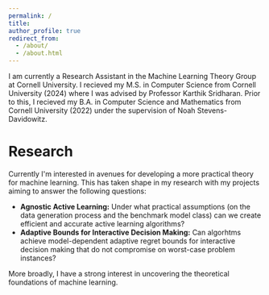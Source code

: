 ```yaml
---
permalink: /
title: 
author_profile: true
redirect_from: 
  - /about/
  - /about.html
---
```

I am currently a Research Assistant in the Machine Learning Theory Group at Cornell University. I recieved my M.S. in Computer Science from Cornell University (2024) where I was advised by Professor Karthik Sridharan. Prior to this, I recieved my B.A. in Computer Science and Mathematics from Cornell University (2022) under the supervision of Noah Stevens-Davidowitz. 

**Research**
==
Currently I'm interested in avenues for developing a more practical theory for machine learning. This has taken shape in my research with my projects aiming to answer the following questions:
* **Agnostic Active Learning:** Under what practical assumptions (on the data generation process and the benchmark model class) can we create efficient and accurate active learning algorithms?
* **Adaptive Bounds for Interactive Decision Making:** Can algorhtms achieve model-dependent adaptive regret bounds for interactive decision making that do not compromise on worst-case problem instances?

More broadly, I have a strong interest in uncovering the theoretical foundations of machine learning. 
